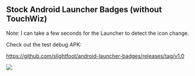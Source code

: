 ## Stock Android Launcher Badges (without TouchWiz)

Note: I can take a few seconds for the Launcher to detect the icon change.


Check out the test debug APK:

https://github.com/slightfoot/android-launcher-badges/releases/tag/v1.0

![](https://raw.github.com/slightfoot/android-launcher-badges/github/qrcode.19572509.png)

